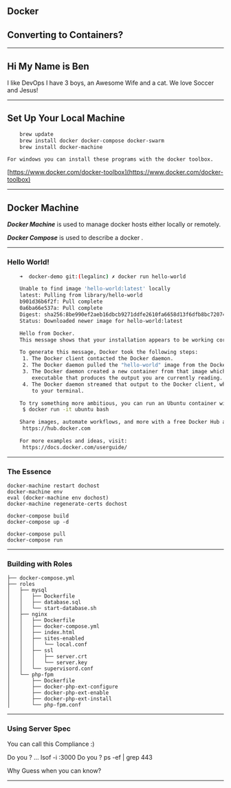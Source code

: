## Docker
## Converting to Containers?
---
## Hi My Name is Ben

I like DevOps
I have 3 boys, an Awesome Wife and a cat.
We love Soccer and Jesus!  



---

## Set Up Your Local Machine

```bash
	brew update
	brew install docker docker-compose docker-swarm
	brew install docker-machine
```
	For windows you can install these programs with the docker toolbox.

[https://www.docker.com/docker-toolbox](https://www.docker.com/docker-toolbox)

---
## Docker Machine

_**Docker Machine**_ is used to manage docker hosts either locally or remotely.

_**Docker Compose**_ is used to describe a docker .

---

### Hello World!

``` bash
	➜  docker-demo git:(legalinc) ✗ docker run hello-world

	Unable to find image 'hello-world:latest' locally
	latest: Pulling from library/hello-world
	b901d36b6f2f: Pull complete
	0a6ba66e537a: Pull complete
	Digest: sha256:8be990ef2aeb16dbcb9271ddfe2610fa6658d13f6dfb8bc72074cc1ca36966a7
	Status: Downloaded newer image for hello-world:latest

	Hello from Docker.
	This message shows that your installation appears to be working correctly.

	To generate this message, Docker took the following steps:
	 1. The Docker client contacted the Docker daemon.
	 2. The Docker daemon pulled the "hello-world" image from the Docker Hub.
	 3. The Docker daemon created a new container from that image which runs the
	    executable that produces the output you are currently reading.
	 4. The Docker daemon streamed that output to the Docker client, which sent it
	    to your terminal.

	To try something more ambitious, you can run an Ubuntu container with:
	 $ docker run -it ubuntu bash

	Share images, automate workflows, and more with a free Docker Hub account:
	 https://hub.docker.com

	For more examples and ideas, visit:
	 https://docs.docker.com/userguide/
```
---
### The Essence
```
docker-machine restart dochost
docker-machine env
eval (docker-machine env dochost)
docker-machine regenerate-certs dochost

docker-compose build
docker-compose up -d

docker-compose pull
docker-compose run
```
---
### Building with Roles

	├── docker-compose.yml
	├── roles
	│   ├── mysql
	│   │   ├── Dockerfile
	│   │   ├── database.sql
	│   │   └── start-database.sh
	│   ├── nginx
	│   │   ├── Dockerfile
	│   │   ├── docker-compose.yml
	│   │   ├── index.html
	│   │   ├── sites-enabled
	│   │   │   └── local.conf
	│   │   ├── ssl
	│   │   │   ├── server.crt
	│   │   │   └── server.key
	│   │   └── supervisord.conf
	│   └── php-fpm
	│       ├── Dockerfile
	│       ├── docker-php-ext-configure
	│       ├── docker-php-ext-enable
	│       ├── docker-php-ext-install
	│       └── php-fpm.conf

---
### Using Server Spec

You can call this Compliance :)

Do you ? ... lsof -i :3000
Do you ? ps -ef | grep 443

Why Guess when you can know?

---
